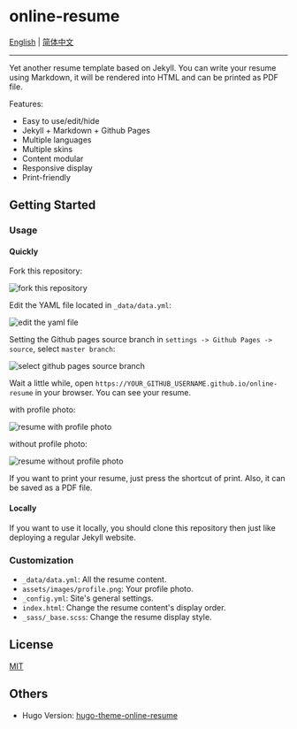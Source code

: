 # online-resume

[English](README.md) | [简体中文](README_CN.md)

---

Yet another resume template based on Jekyll. You can write your resume using Markdown, it will be rendered into HTML and can be printed as PDF file.

Features:

+ Easy to use/edit/hide
+ Jekyll + Markdown + Github Pages
+ Multiple languages
+ Multiple skins
+ Content modular
+ Responsive display
+ Print-friendly

## Getting Started

### Usage

#### Quickly

Fork this repository:

![](https://github.com/tarrex/online-resume/raw/master/assets/images/fork.png "fork this repository")

Edit the YAML file located in `_data/data.yml`:

![](https://github.com/tarrex/online-resume/raw/master/assets/images/edit.png "edit the yaml file")

Setting the Github pages source branch in `settings -> Github Pages -> source`, select `master branch`:

![](https://github.com/tarrex/online-resume/raw/master/assets/images/source.png "select github pages source branch")

Wait a little while, open `https://YOUR_GITHUB_USERNAME.github.io/online-resume` in your browser. You can see your resume.

with profile photo:

![](https://github.com/tarrex/online-resume/raw/master/assets/images/resume1.png "resume with profile photo")

without profile photo:

![](https://github.com/tarrex/online-resume/raw/master/assets/images/resume2.png "resume without profile photo")

If you want to print your resume, just press the shortcut of print. Also, it can be saved as a PDF file.

#### Locally

If you want to use it locally, you should clone this repository then just like deploying a regular Jekyll website.

### Customization

+ `_data/data.yml`: All the resume content.
+ `assets/images/profile.png`: Your profile photo.
+ `_config.yml`: Site's general settings.
+ `index.html`: Change the resume content's display order.
+ `_sass/_base.scss`: Change the resume display style.

## License

[MIT](https://choosealicense.com/licenses/mit/)

## Others

+ Hugo Version: [hugo-theme-online-resume](https://github.com/tarrex/hugo-theme-online-resume)